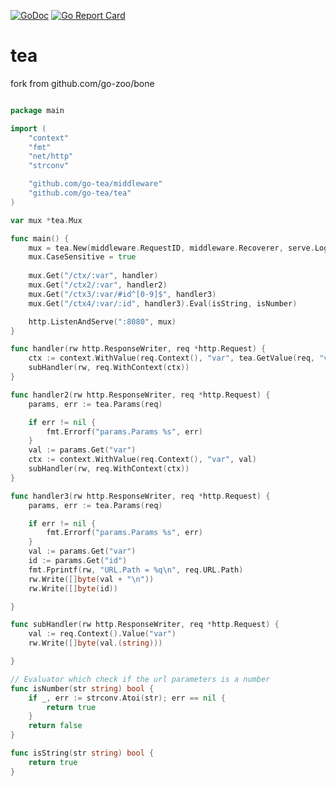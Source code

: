 
[![GoDoc](http://img.shields.io/badge/go-documentation-blue.svg?style=flat-square)](http://godoc.org/github.com/go-tea/tea) 
[![Go Report Card](https://goreportcard.com/badge/github.com/go-tea/tea)](https://goreportcard.com/report/github.com/go-tea/tea)

# tea

fork from github.com/go-zoo/bone

``` go

package main

import (
	"context"
	"fmt"
	"net/http"
	"strconv"

	"github.com/go-tea/middleware"
	"github.com/go-tea/tea"
)

var mux *tea.Mux

func main() {
	mux = tea.New(middleware.RequestID, middleware.Recoverer, serve.Logger)
	mux.CaseSensitive = true
	
	mux.Get("/ctx/:var", handler)
	mux.Get("/ctx2/:var", handler2)
	mux.Get("/ctx3/:var/#id^[0-9]$", handler3)
	mux.Get("/ctx4/:var/:id", handler3).Eval(isString, isNumber)

	http.ListenAndServe(":8080", mux)
}

func handler(rw http.ResponseWriter, req *http.Request) {
	ctx := context.WithValue(req.Context(), "var", tea.GetValue(req, "var"))
	subHandler(rw, req.WithContext(ctx))
}

func handler2(rw http.ResponseWriter, req *http.Request) {
	params, err := tea.Params(req)

	if err != nil {
		fmt.Errorf("params.Params %s", err)
	}
	val := params.Get("var")
	ctx := context.WithValue(req.Context(), "var", val)
	subHandler(rw, req.WithContext(ctx))
}

func handler3(rw http.ResponseWriter, req *http.Request) {
	params, err := tea.Params(req)

	if err != nil {
		fmt.Errorf("params.Params %s", err)
	}
	val := params.Get("var")
	id := params.Get("id")
	fmt.Fprintf(rw, "URL.Path = %q\n", req.URL.Path)
	rw.Write([]byte(val + "\n"))
	rw.Write([]byte(id))

}

func subHandler(rw http.ResponseWriter, req *http.Request) {
	val := req.Context().Value("var")
	rw.Write([]byte(val.(string)))

}

// Evaluator which check if the url parameters is a number
func isNumber(str string) bool {
	if _, err := strconv.Atoi(str); err == nil {
		return true
	}
	return false
}

func isString(str string) bool {
	return true
} 

```